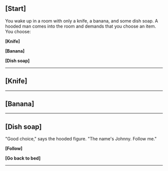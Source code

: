 ## [Start]
You wake up in a room with only a knife, a banana, and some dish soap. A hooded man comes into the room and demands that you choose an item. You choose:

**[Knife]**

**[Banana]**

**[Dish soap]**

---

## [Knife]


---

## [Banana]


---

## [Dish soap]
"Good choice," says the hooded figure. "The name's Johnny. Follow me."

**[Follow]**

**[Go back to bed]**

---